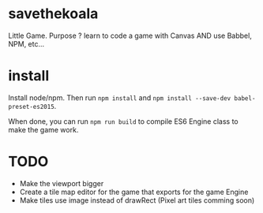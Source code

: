 # savethekoala
Little Game. Purpose ? learn to code a game with Canvas AND use Babbel, NPM, etc...

# install

Install node/npm. Then run `npm install` and `npm install --save-dev babel-preset-es2015`.

When done, you can run `npm run build` to compile ES6 Engine class to make the game work.

# TODO
- Make the viewport bigger
- Create a tile map editor for the game that exports for the game Engine
- Make tiles use image instead of drawRect (Pixel art tiles comming soon)
